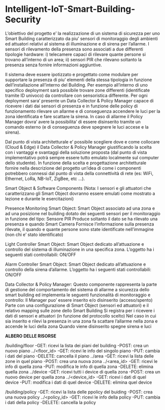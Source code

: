 # Intelligent-IoT-Smart-Building-Security

L’obiettivo del progetto e’ la realizzazione di un sistema di sicurezza per uno Smart Building caratterizzato da piu’ sensori di monitoraggio degli ambienti ed attuatori relativi al sistema di illuminazione e di sirena per l’allarme. I sensori di rilevamento della presenza sono associati a due differenti tipologie hardware: i) telecamere capaci di rilevare quante persone si trovano all’interno di un area; ii) sensori PIR che rilevano soltanto la presenza senza fornire informazioni aggiuntive. 

Il sistema deve essere ipotizzato e progettato come modulare per supportare la presenza di piu’ elementi della stessa tipologia in funzione dell’installazione all’interno del Building. Per esempio all’interno di uno specifico deployment sarà possibile trovare zone differenti (identificate tramite ID univoco) da controllare con sensoristica differente. Per ogni deployment sara’ presente un Data Collector & Policy Manager capace di ricevere i dati dai sensori di presenza e in funzione delle policy di funzionamento rilevare un allarme e di conseguenza accendere le luci per la zona identificata e fare scattare la sirena. In caso di allarme il Policy Manager dovra’ avere la possibilita’ di essere disinserito tramite un comando esterno (e di conseguenza deve spegnere le luci accese e la sirena).

Dal punto di vista architetturale e’ possibile scegliere dove e come collocare (Cloud & Edge) il Data Collector & Policy Manager giustificando la scelta con i vantaggi e svantaggi della soluzione proposta (dal punto di vista implementativo potrà sempre essere tutto emulato localmente sul computer dello studente). In funzione della scelta e progettazione architetturale fornire nella descrizione del progetto un’idea di come i componenti potrebbero connessi dal punto di vista della connettività di rete (es: WiFi, Ethernet, LoRa, NB-IoT, ZigBee, etc ...).

Smart Object & Software Components
(Nota: I sensori e gli attuatori che caratterizzano gli Smart Object dovranno essere emulati come mostrato a lezione e durante le esercitazioni)

Presence Monitoring Smart Object: Smart Object associato ad una zona e ad una posizione nel building dotato dei seguenti sensori per il monitoraggio in funzione del tipo:
Sensore PIR
Produce soltanto il dato se ha rilevato una presenza e quando
Smart Camera
Fornisce l’informazione sulla presenza rilevate, il quando e quante persone sono state identificate nell’immagine (non chi e’ stato identificato)


Light Controller Smart Object: Smart Object dedicato all’attuazione e controllo del sistema di illuminazione in una specifica zona. L’oggetto ha i seguenti stati controllabili:
ON/OFF

Alarm Controller Smart Object: Smart Object dedicato all’attuazione e controllo della sirena d’allarme. L’oggetto ha i seguenti stati controllabili:
ON/OFF


Data Collector & Policy Manager: Questo componente rappresenta la parte di gestione del comportamento del sistema di allarme a sicurezza dello smart building ed implementa le seguenti funzionalità di monitoraggio e controllo: 
Il Manager puo’ essere inserito e/o disinserito (acceso/spento)
Parte con una configurazione di Smart Object (sensori ed attuatori) e il relativo mapping sulle zone dello Smart Building
Si registra per i ricevere i dati di sensori e attuatori (in funzione del protocollo scelto)
Nel caso in cui sia inserito e rilevi la presenza in una zona fa scattare l’allarme nella zona e accende le luci della zona
Quando viene disinserito spegne sirena e luci



**ALBERO DELLE RISORSE**

/building/floor
    -GET: ricevi la lista dei piani del building
    -POST: crea un nuovo piano
    ../<floor_id>
        -GET: ricevi le info del singolo piano
        -PUT: cambia i dati del piano
        -DELETE: cancella il piano
        ../area
            -GET: ricevi la lista delle zone in quel piano
            -POST: crea una nuova zona
            ../<area_id>
                -GET: ricevi le info di quella zona
                -PUT: modifica le info di quella zona
                -DELETE: elimina quella zona
                ../device
                    -GET: ricevi tutti i device di quella zona
                    -POST: crea un nuovo device per quella zona
                    ../<device_id>
                        -GET: ricevi i dati di quel device
                        -PUT: modifica i dati di quel device
                        -DELETE: elimina quel device
                        
/building/policy
    -GET: ricevi la lista delle ppolicy del buiding
    -POST: crea una nuova policy
    ../<policy_id>
        -GET: ricevi le info della policy
        -PUT: cambia i dati della policy
        -DELETE: cancella la policy
    
                        